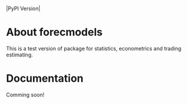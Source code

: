 |PyPI Version|

# About forecmodels

This is a test version of package for statistics, econometrics and trading estimating.

# Documentation
Comming soon! 
